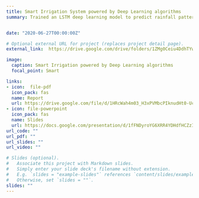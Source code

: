 ```yaml
---
title: Smart Irrigation System powered by Deep Learning algorithms
summary: Trained an LSTM deep learning model to predict rainfall patterns for Kumasi. Built an efficient and smart irrigation to converse water using predictions from the deep learning model. Created a mobile app to provide real-time farm data to the farmer. The system was very efficient in conversing water. 


date: "2020-06-27T00:00:00Z"

# Optional external URL for project (replaces project detail page).
external_link:  https://drive.google.com/drive/folders/1ZMg0Ceiu4DdhTYwslNqDNkeOav32u8OO?usp=sharing

image:
  caption: Smart Irrigation powered by Deep Learning algorithms
  focal_point: Smart

links:
- icon:  file-pdf
  icon_pack: fas
  name: Report
  url: https://drive.google.com/file/d/1HRcWah4m03_H3xPVMbcPIknudHt0-UcK/view?usp=sharing
- icon: file-powerpoint
  icon_pack: fas
  name: Slides
  url: https://docs.google.com/presentation/d/1fFNDyroYG6XRR4YDHdfHCZzIVbPtekm7/edit?usp=sharing&ouid=106564825907729888075&rtpof=true&sd=true
url_code: ""
url_pdf: ""
url_slides: ""
url_video: ""

# Slides (optional).
#   Associate this project with Markdown slides.
#   Simply enter your slide deck's filename without extension.
#   E.g. `slides = "example-slides"` references `content/slides/example-slides.md`.
#   Otherwise, set `slides = ""`.
slides: ""
---
```

